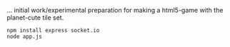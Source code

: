 ... initial work/experimental preparation for making a html5-game with the planet-cute tile set.


    npm install express socket.io
    node app.js

